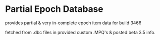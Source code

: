 # Partial Epoch Database

provides partial & very in-complete epoch item data for build 3466

fetched from .dbc files in provided custom .MPQ's & posted beta 3.5 info.
